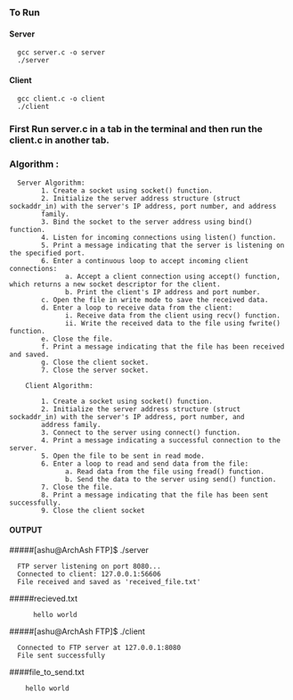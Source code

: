 ### To Run 
#### Server 
      gcc server.c -o server
      ./server 

#### Client
      gcc client.c -o client
      ./client  

### First Run server.c in a tab in the terminal and then run the client.c in another tab.

### Algorithm :
      Server Algorithm: 
            1. Create a socket using socket() function. 
            2. Initialize the server address structure (struct sockaddr_in) with the server's IP address, port number, and address 
            family. 
            3. Bind the socket to the server address using bind() function. 
            4. Listen for incoming connections using listen() function. 
            5. Print a message indicating that the server is listening on the specified port. 
            6. Enter a continuous loop to accept incoming client connections: 
                  a. Accept a client connection using accept() function, which returns a new socket descriptor for the client. 
                  b. Print the client's IP address and port number. 
            c. Open the file in write mode to save the received data. 
            d. Enter a loop to receive data from the client: 
                  i. Receive data from the client using recv() function. 
                  ii. Write the received data to the file using fwrite() function. 
            e. Close the file. 
            f. Print a message indicating that the file has been received and saved. 
            g. Close the client socket. 
            7. Close the server socket. 
           
        Client Algorithm: 
            
            1. Create a socket using socket() function. 
            2. Initialize the server address structure (struct sockaddr_in) with the server's IP address, port number, and 
            address family. 
            3. Connect to the server using connect() function. 
            4. Print a message indicating a successful connection to the server. 
            5. Open the file to be sent in read mode. 
            6. Enter a loop to read and send data from the file: 
                  a. Read data from the file using fread() function. 
                  b. Send the data to the server using send() function. 
            7. Close the file. 
            8. Print a message indicating that the file has been sent successfully. 
            9. Close the client socket

#### OUTPUT

#####[ashu@ArchAsh FTP]$ ./server
     
      FTP server listening on port 8080...
      Connected to client: 127.0.0.1:56606
      File received and saved as 'received_file.txt'


#####recieved.txt
          
          hello world


#####[ashu@ArchAsh FTP]$ ./client
      
      Connected to FTP server at 127.0.0.1:8080
      File sent successfully

####file_to_send.txt
       
        hello world
